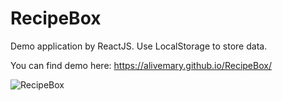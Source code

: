 # RecipeBox
Demo application by ReactJS. Use LocalStorage to store data.

You can find demo here: https://alivemary.github.io/RecipeBox/

![RecipeBox](https://alivemary.github.com/img/recipebox.jpg)
